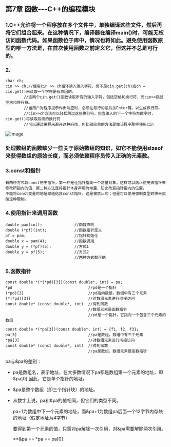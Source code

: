 ## 第7章 函数---C++的编程模块

### 1.C++允许将一个程序放在多个文件中，单独编译这些文件，然后再将它们组合起来。在这种情况下，编译器在编译main()时，可能无权访问函数代码。如果函数位于库中，情况也将如此。避免使用函数原型的唯一方法是，在首次使用函数之前定义它，但这并不总是可行的。

### 2.
    char ch;				
	cin >> ch;//使用cin >> ch循环读入输入字符，而不是cin.get(ch)或ch = cin.get()来读取一个字符是有原因的。	
			//这两个cin.get()函数读取所有的输入字符，包括空格和换行符，而cin>>跳过空格和换行符。	
			//当用户对程序提示作出响应时，必须在每行的最后按Enter键，以生成换行符。	
			//cin>>ch方法可以轻松跳过这些换行符，但当输入的下一个字符为数字时，cin.get()将读取后面的换行符	
			//可以通过编程来避开这种麻烦，但比较简单的方法是像该程序那样使用cin	
![image](https://github.com/liam1992-web/cpp_study_notes/assets/61104738/b8a52602-a555-4b23-aa98-faf41e45ede8)
### 处理数组的函数缺少一些关于原始数组的知识，如它不能使用sizeof来获得数组的原始长度，而必须依赖程序员传入正确的元素数。

### 3.const和指针	
	有两种方式将const用于指针，第一种是让指针指向一个常量对象，这样可以防止使用该指针来修改所指向的值，第二种方法是将指针本身声明为常量，防止改变指针指向的位置。
	不能将const变量的地址赋值给非const指针，这是被禁止的；但是可以使用强制类型转换来突破这种限制。

### 4.使用指针来调用函数	

    double pam(int);			  //函数声明
	double (*pf)(int);			  //函数指针定义
	pf = pam;			          //指针初始化
	double x = pam(4);			  //函数调用
	double y = (*pf)(5);		  //方式1
	double y = pf(5);			  //方式2
				                  //两种方式都正确

### 5.函数指针	

    const double *(*(*pd)[3])(const double*, int) = pa;								
	*pd				                    //pd是一个指针			
	(*pd)[3]				            //pd指向数组，数组中有三个元素			
	(*(*pd)[3])				            //对数组元素进行间接访问			
	const double* (const double*, int)	//得到函数			
					                    //数组元素是函数指针			
					                    //pd是一个指针，它指向一个包含三个元素的数组			
								
    const double *(*pa[3])(const double*, int) = {f1, f2, f3};								
	pa[3]				                //pa是数组，数组中有三个元素			
	*pa[3]				                //对数组元素进行间接访问			
	const double* (const double*, int)	//得到函数			
					                    //pa是数组，数组元素是函数指针			
pa与&pa的差别：	

- pa是数组名，表示地址，在大多数情况下pa都是数组第一个元素的地址，即&pa[0].因此，它是单个指针的地址。							
- &pa是整个数组（即三个指针块）的地址。							
- 从数字上说，pa和&pa的值相同，但它们的类型不同。							

    pa+1为数组中下一个元素的地址，而&pa+1为数组pa后面一个12字节内存块的地址（假定地址为4字节）
  						
  要得到第一个元素的值，只需对pa解除一次引用，对&pa需要解除两次引用。
  			
  **&pa == *pa == pa[0]						


